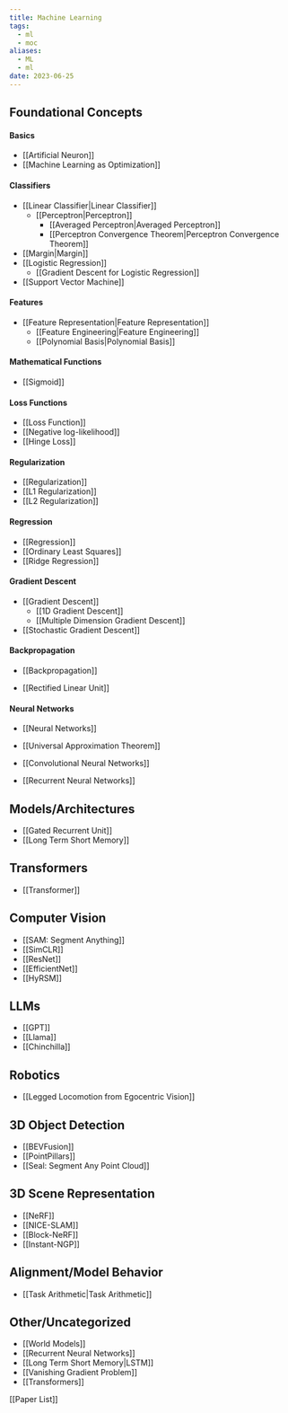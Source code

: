 ```yaml
---
title: Machine Learning
tags:
  - ml
  - moc
aliases:
  - ML
  - ml
date: 2023-06-25
---
```

## Foundational Concepts

#### Basics
- [[Artificial Neuron]]
- [[Machine Learning as Optimization]]

#### Classifiers
- [[Linear Classifier|Linear Classifier]]
	- [[Perceptron|Perceptron]]
		- [[Averaged Perceptron|Averaged Perceptron]]
		- [[Perceptron Convergence Theorem|Perceptron Convergence Theorem]]
- [[Margin|Margin]]
- [[Logistic Regression]]
	- [[Gradient Descent for Logistic Regression]]
- [[Support Vector Machine]]

#### Features
- [[Feature Representation|Feature Representation]]
	- [[Feature Engineering|Feature Engineering]]
	- [[Polynomial Basis|Polynomial Basis]]

#### Mathematical Functions
- [[Sigmoid]]

#### Loss Functions
- [[Loss Function]]
- [[Negative log-likelihood]]
- [[Hinge Loss]]

#### Regularization
- [[Regularization]]
- [[L1 Regularization]]
- [[L2 Regularization]]

#### Regression
- [[Regression]]
- [[Ordinary Least Squares]]
- [[Ridge Regression]]
#### Gradient Descent
- [[Gradient Descent]]
	- [[1D Gradient Descent]]
	- [[Multiple Dimension Gradient Descent]]
- [[Stochastic Gradient Descent]]
#### Backpropagation
- [[Backpropagation]] 

- [[Rectified Linear Unit]]
#### Neural Networks
- [[Neural Networks]]
- [[Universal Approximation Theorem]]
- [[Convolutional Neural Networks]]

- [[Recurrent Neural Networks]]

## Models/Architectures
- [[Gated Recurrent Unit]]
- [[Long Term Short Memory]]
## Transformers
- [[Transformer]]
## Computer Vision
- [[SAM: Segment Anything]]
- [[SimCLR]]
- [[ResNet]]
- [[EfficientNet]]
- [[HyRSM]]

## LLMs
- [[GPT]]
- [[Llama]]
- [[Chinchilla]]

## Robotics
- [[Legged Locomotion from Egocentric Vision]]

## 3D Object Detection
- [[BEVFusion]]
- [[PointPillars]]
- [[Seal: Segment Any Point Cloud]]

## 3D Scene Representation
- [[NeRF]]
- [[NICE-SLAM]]
- [[Block-NeRF]]
- [[Instant-NGP]]

## Alignment/Model Behavior
- [[Task Arithmetic|Task Arithmetic]]

## Other/Uncategorized
- [[World Models]]
- [[Recurrent Neural Networks]]
- [[Long Term Short Memory|LSTM]]
- [[Vanishing Gradient Problem]]
- [[Transformers]]


[[Paper List]]
